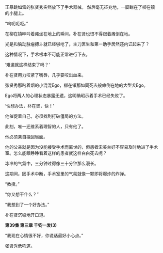 正暴跳如雷的张贤秀突然放下了手术器械。 然后毫无征兆地，一脚踹在了柳在镇的小腿上。

“呜呃呃呃。”

在柳在镇呻吟着瘫坐在地上的瞬间，朴在贤也恨不得跟着瘫倒在地。

光是和脑动脉瘤搏斗就已经够呛了，主刀医生和第一助手居然还内讧起来了？

这种情况下，手术根本不可能正常进行下去。

‘难道就这样结束了吗？’

朴在贤用力咬紧了嘴唇，几乎要咬出血来。

张贤秀那叼着烟的小混混Ego，柳在镇那如同死去般瘫倒在地的大型犬Ego。

Ego将两人的心理状态暴露无遗，这明确昭示着手术已经失败了。

‘快想办法，朴在贤，快！’

他催促着自己，必须找到打破僵局的方法。

此刻，唯一还维系着理智的人，只有他了。

他必须亲自挽回局面。

他的父亲就是因为没能接受手术而离世的，但患者宋美兰好不容易及时地进了手术室。怎么能眼睁睁看着这样的患者就这样白白死去呢？

冰冷的气氛中，三分钟过得像三十分钟那么漫长。

这期间，因手术中断，手术室里的气氛就像一颗即将爆炸的炸弹。

“教授。”

“你又想干什么？”

“我想到了一个好办法。”

朴在贤沉稳地开口道。

**第39集 第三章 千钧一发(3)**

“我现在心情很不好，你说话最好小心点。”

张贤秀低吼道。